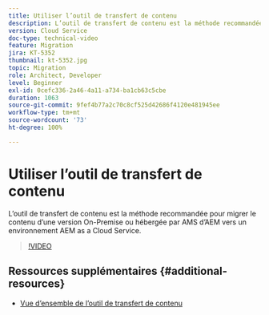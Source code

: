```yaml
---
title: Utiliser l’outil de transfert de contenu
description: L’outil de transfert de contenu est la méthode recommandée pour migrer le contenu d’une version On-Premise ou hébergée par AMS d’AEM vers un environnement AEM as a Cloud Service.
version: Cloud Service
doc-type: technical-video
feature: Migration
jira: KT-5352
thumbnail: kt-5352.jpg
topic: Migration
role: Architect, Developer
level: Beginner
exl-id: 0cefc336-2a46-4a11-a734-ba1cb63c5cbe
duration: 1063
source-git-commit: 9fef4b77a2c70c8cf525d42686f4120e481945ee
workflow-type: tm+mt
source-wordcount: '73'
ht-degree: 100%

---
```


# Utiliser l’outil de transfert de contenu

L’outil de transfert de contenu est la méthode recommandée pour migrer le contenu d’une version On-Premise ou hébergée par AMS d’AEM vers un environnement AEM as a Cloud Service.

>[!VIDEO](https://video.tv.adobe.com/v/35460?quality=12&learn=on)

## Ressources supplémentaires {#additional-resources}

* [Vue d’ensemble de l’outil de transfert de contenu](https://experienceleague.adobe.com/docs/experience-manager-cloud-service/moving/cloud-migration/content-transfer-tool/overview-content-transfer-tool.html?lang=fr)
